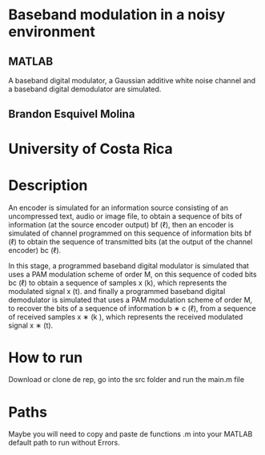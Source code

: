 # Baseband modulation in a noisy environment
## MATLAB
A baseband digital modulator, a Gaussian additive white noise channel and a baseband digital demodulator are simulated.

## Brandon Esquivel Molina
# University of Costa Rica

# Description 
An encoder is simulated for an information source consisting of an uncompressed text, audio or image file, to obtain a sequence of bits of information (at the source encoder output) bf (ℓ), then an encoder is simulated of channel programmed on this sequence of information bits bf (ℓ) to obtain the sequence of transmitted bits (at the output of the channel encoder) bc (ℓ).

In this stage, a programmed baseband digital modulator is simulated that uses a PAM modulation scheme of order M, on this sequence of coded bits bc (ℓ) to obtain a sequence of samples x (k), which represents the modulated signal x (t). and finally a programmed baseband digital demodulator is simulated that uses a PAM modulation scheme of order M, to recover the bits of a sequence of information b ∗ c (ℓ), from a sequence of received samples x ∗ (k ), which represents the received modulated signal x ∗ (t).

# How to run

Download or clone de rep, go into the src folder and run the main.m file

# Paths

Maybe you will need to copy and paste de functions .m into your MATLAB default path to run without Errors.
